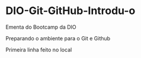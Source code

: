 # DIO-Git-GitHub-Introdu-o
Ementa do Bootcamp da DIO

Preparando o ambiente para o Git e Github

Primeira linha feito no local